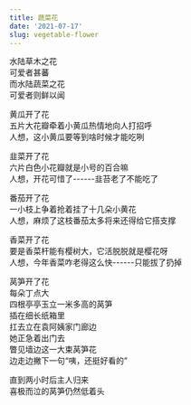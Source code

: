 ```yaml
---
title: 蔬菜花
date: '2021-07-17'
slug: vegetable-flower
---
```


水陆草木之花  
可爱者甚蕃  
而水陆蔬菜之花  
可爱者则鲜以闻

黄瓜开了花  
五片大花瓣牵着小黄瓜热情地向人打招呼  
人想，这小黄瓜要等到啥时候才能吃咧

韭菜开了花  
六片白色小花瓣就是小号的百合嘛  
人想，开花可惜了------韭苔老了不能吃了

番茄开了花  
一小枝上争着抢着挂了十几朵小黄花  
人想，麻烦了这枝番茄太多将来还得给它搭支撑

香菜开了花  
要是香菜杆能有樱树大，它活脱脱就是樱花呀  
人想，今年香菜咋老得这么快------只能拔了扔掉<!--# 香菜开花就老了 -->

莴笋开了花  
每朵丁点大  
四根亭亭玉立一米多高的莴笋  
插在细长纸箱里<!--# 是给阿呆从网上买滑板车送货来收到的纸箱子 -->  
扛去立在袁阿姨家门廊边  
她正急着出门去  
瞥见墙边这一大束莴笋花  
边走边撇下一句“咦，还挺好看的”

直到两小时后主人归来  
喜极而泣的莴笋仍然低着头

<!--# 好看的花好像通常不是食物，而食物的花通常没什么好看的。常见农作物里，似乎只有大片油菜花还算是漂亮的风景。袁阿姨这句话，应该足以让莴笋萌生士为知己者死的想法。 -->

